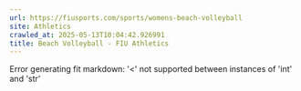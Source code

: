 ```yaml
---
url: https://fiusports.com/sports/womens-beach-volleyball
site: Athletics
crawled_at: 2025-05-13T10:04:42.926991
title: Beach Volleyball - FIU Athletics
---
```


Error generating fit markdown: '<' not supported between instances of 'int' and 'str'